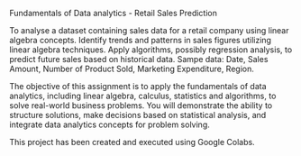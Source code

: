 Fundamentals of Data analytics - Retail Sales Prediction

To analyse a dataset containing sales data for a retail company using linear algebra concepts.
Identify trends and patterns in sales figures utilizing linear algebra techniques. Apply
algorithms, possibly regression analysis, to predict future sales based on historical data.
Sampe data: Date, Sales Amount, Number of Product Sold, Marketing Expenditure, Region.

The objective of this assignment is to apply the fundamentals of data analytics, including linear
algebra, calculus, statistics and algorithms, to solve real-world business problems. You will
demonstrate the ability to structure solutions, make decisions based on statistical analysis,
and integrate data analytics concepts for problem solving.

This project has been created and executed using Google Colabs.
